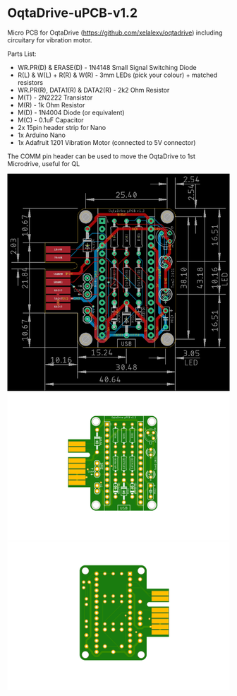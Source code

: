 # OqtaDrive-uPCB-v1.2

Micro PCB for OqtaDrive (https://github.com/xelalexv/oqtadrive) including circuitary for vibration motor.

Parts List:
<ul>
<li>WR.PR(D) & ERASE(D) - 1N4148 Small Signal Switching Diode
<li>R(L) & W(L) + R(R) & W(R) - 3mm LEDs (pick your colour) + matched resistors
<li>WR.PR(R), DATA1(R) & DATA2(R) - 2k2 Ohm Resistor
<li>M(T) - 2N2222 Transistor
<li>M(R) - 1k Ohm Resistor
<li>M(D) - 1N4004 Diode (or equivalent)
<li>M(C) - 0.1uF Capacitor
<li>2x 15pin header strip for Nano
<li>1x Arduino Nano
<li>1x Adafruit 1201 Vibration Motor (connected to 5V connector)
</ul>
  
The COMM pin header can be used to move the OqtaDrive to 1st Microdrive, useful for QL
  
![Screenshot](oqtadrive_sch.png)
![Screenshot](oqtadrive_top.png)
![Screenshot](oqtadrive_bottom.png)
